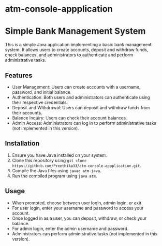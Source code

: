 # atm-console-appplication


# Simple Bank Management System

This is a simple Java application implementing a basic bank management system. It allows users to create accounts, deposit and withdraw funds, check balances, and administrators to authenticate and perform administrative tasks.

## Features

- User Management: Users can create accounts with a username, password, and initial balance.
- Authentication: Both users and administrators can authenticate using their respective credentials.
- Deposit and Withdrawal: Users can deposit and withdraw funds from their accounts.
- Balance Inquiry: Users can check their account balances.
- Admin Access: Administrators can log in to perform administrative tasks (not implemented in this version).

## Installation

1. Ensure you have Java installed on your system.
2. Clone this repository using `git clone https://github.com/Preethika33/atm-console-appplication.git`.
3. Compile the Java files using `javac atm.java`.
4. Run the compiled program using `java atm`.

## Usage

- When prompted, choose between user login, admin login, or exit.
- For user login, enter your username and password to access your account.
- Once logged in as a user, you can deposit, withdraw, or check your balance.
- For admin login, enter the admin username and password.
- Administrators can perform administrative tasks (not implemented in this version).




